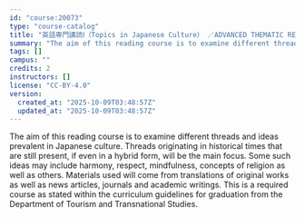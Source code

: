 ```yaml
---
id: "course:20073"
type: "course-catalog"
title: "英語専門講読Ⅰ（Topics in Japanese Culture） ／ADVANCED THEMATIC READING I"
summary: "The aim of this reading course is to examine different threads and ideas prevalent in Japanese culture. Threads originat…"
tags: []
campus: ""
credits: 2
instructors: []
license: "CC-BY-4.0"
version:
  created_at: "2025-10-09T03:48:57Z"
  updated_at: "2025-10-09T03:48:57Z"
---
```

The aim of this reading course is to examine different threads and ideas prevalent in Japanese culture. Threads originating in historical times that are still present, if even in a hybrid form, will be the main focus. Some such ideas may include harmony, respect, mindfulness, concepts of religion as well as others. Materials used will come from translations of original works as well as news articles, journals and academic writings. This is a required course as stated within the curriculum guidelines for graduation from the Department of Tourism and Transnational Studies.
